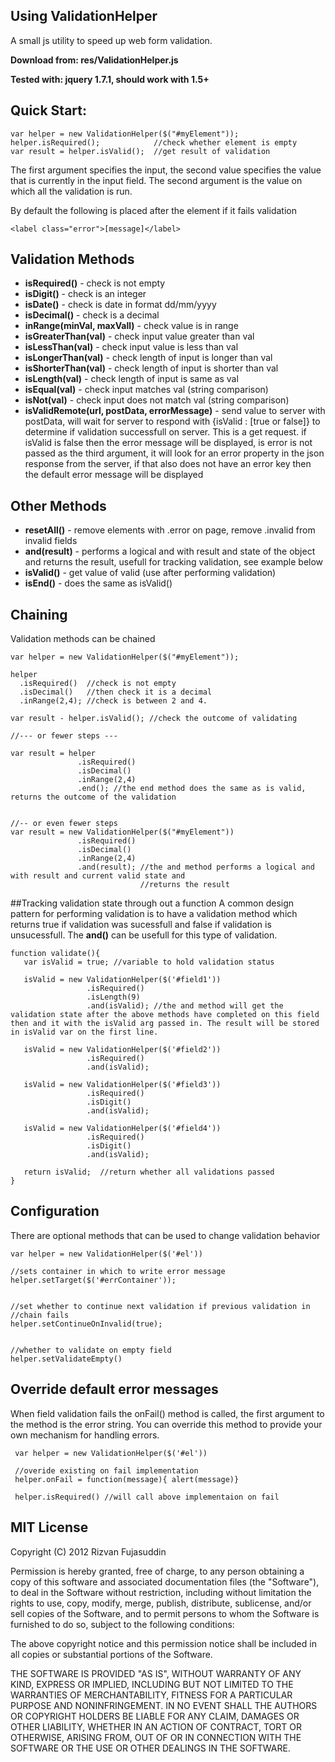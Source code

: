 Using ValidationHelper
---------------
A small js utility to speed up web form validation. 

**Download from: res/ValidationHelper.js**

**Tested with: jquery 1.7.1, should work with 1.5+**

## Quick Start:

    var helper = new ValidationHelper($("#myElement"));
    helper.isRequired();            //check whether element is empty 
    var result = helper.isValid();  //get result of validation

The first argument specifies the input, the second value specifies the value
that is currently in the input field. The second argument is the value on which all the validation is run.

By default the following is placed after the element if it fails validation

    <label class="error">[message]</label>

## Validation Methods
* **isRequired()** - check is not empty
* **isDigit()** - check is an integer
* **isDate()** - check is date in format dd/mm/yyyy
* **isDecimal()** - check is a decimal
* **inRange(minVal, maxVall)** - check value is in range
* **isGreaterThan(val)** - check input value greater than val
* **isLessThan(val)** - check input value is less than val
* **isLongerThan(val)** - check length of input is longer than val
* **isShorterThan(val)** - check length of input is shorter than val
* **isLength(val)** - check length of input is same as val
* **isEqual(val)** - check input matches val (string comparison)
* **isNot(val)** - check input does not match val (string comparison)
* **isValidRemote(url, postData, errorMessage)** - send value to server with
  postData, will wait for server to respond with {isValid : [true or false]} to determine if validation successfull on server. This is a get request. if isValid is false then the error message will be displayed, is error is not passed as the third argument, it will look for an error property in the json response from the server, if that also does not have an error key then the default error message will be displayed
  
  
## Other Methods
* **resetAll()** - remove elements with .error on page, remove .invalid from invalid fields
* **and(result)** - performs a logical and with result and state of the object and returns the result, usefull for tracking validation, see example below
* **isValid()** - get value of valid (use after performing validation)
* **isEnd()** - does the same as isValid()

## Chaining
Validation methods can be chained 

    var helper = new ValidationHelper($("#myElement"));

    helper
      .isRequired()  //check is not empty
      .isDecimal()   //then check it is a decimal
      .inRange(2,4); //check is between 2 and 4.
    
    var result - helper.isValid(); //check the outcome of validating
    
    //--- or fewer steps ---
  
    var result = helper
                   .isRequired()
                   .isDecimal()
                   .inRange(2,4)
                   .end(); //the end method does the same as is valid, returns the outcome of the validation


    //-- or even fewer steps
    var result = new ValidationHelper($("#myElement"))
                   .isRequired()
                   .isDecimal()
                   .inRange(2,4)
                   .and(result); //the and method performs a logical and with result and current valid state and 
                                 //returns the result 

##Tracking validation state through out a function
A common design pattern for performing validation is to have a validation method which returns true if validation was sucessfull and false if validation is unsucessfull. The **and()** can be usefull for this type of validation.

    function validate(){
       var isValid = true; //variable to hold validation status
       
       isValid = new ValidationHelper($('#field1'))
                     .isRequired()
                     .isLength(9)
                     .and(isValid); //the and method will get the validation state after the above methods have completed on this field then and it with the isValid arg passed in. The result will be stored in isValid var on the first line. 

       isValid = new ValidationHelper($('#field2'))
                     .isRequired()
                     .and(isValid);

       isValid = new ValidationHelper($('#field3'))
                     .isRequired()
                     .isDigit()
                     .and(isValid);

       isValid = new ValidationHelper($('#field4'))
                     .isRequired()
                     .isDigit()
                     .and(isValid);
       
       return isValid;  //return whether all validations passed
    }

## Configuration
There are optional methods that can be used to change validation behavior 

    var helper = new ValidationHelper($('#el'))
    
    //sets container in which to write error message
    helper.setTarget($('#errContainer'));
    
    
    //set whether to continue next validation if previous validation in 
    //chain fails
    helper.setContinueOnInvalid(true);
    
    
    //whether to validate on empty field
    helper.setValidateEmpty()
    

## Override default error messages
When field validation fails the onFail() method is called, the first argument to the method is the error string. You can override this method to provide your own 
mechanism for handling errors. 

     var helper = new ValidationHelper($('#el'))
   
     //overide existing on fail implementation 
     helper.onFail = function(message){ alert(message)}
     
     helper.isRequired() //will call above implementaion on fail
     
## MIT License
Copyright (C) 2012 Rizvan Fujasuddin 
 
Permission is hereby granted, free of charge, to any person obtaining a copy of this software and associated documentation files (the "Software"), to deal in the Software without restriction, including without limitation the rights to use, copy, modify, merge, publish, distribute, sublicense, and/or sell copies of the Software, and to permit persons to whom the Software is furnished to do so, subject to the following conditions:

The above copyright notice and this permission notice shall be included in all copies or substantial portions of the Software.

THE SOFTWARE IS PROVIDED "AS IS", WITHOUT WARRANTY OF ANY KIND, EXPRESS OR IMPLIED, INCLUDING BUT NOT LIMITED TO THE WARRANTIES OF MERCHANTABILITY, FITNESS FOR A PARTICULAR PURPOSE AND NONINFRINGEMENT. IN NO EVENT SHALL THE AUTHORS OR COPYRIGHT HOLDERS BE LIABLE FOR ANY CLAIM, DAMAGES OR OTHER LIABILITY, WHETHER IN AN ACTION OF CONTRACT, TORT OR OTHERWISE, ARISING FROM, OUT OF OR IN CONNECTION WITH THE SOFTWARE OR THE USE OR OTHER DEALINGS IN THE SOFTWARE.
